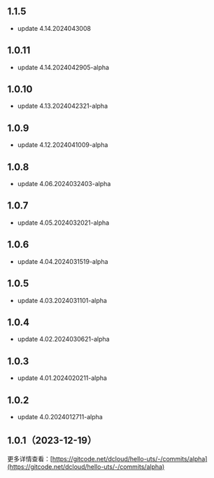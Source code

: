 ## 1.1.5
* update 4.14.2024043008

## 1.0.11
* update 4.14.2024042905-alpha

## 1.0.10
* update 4.13.2024042321-alpha

## 1.0.9
* update 4.12.2024041009-alpha

## 1.0.8
* update 4.06.2024032403-alpha

## 1.0.7
* update 4.05.2024032021-alpha

## 1.0.6
* update 4.04.2024031519-alpha

## 1.0.5
* update 4.03.2024031101-alpha

## 1.0.4
* update 4.02.2024030621-alpha

## 1.0.3
* update 4.01.2024020211-alpha

## 1.0.2
* update 4.0.2024012711-alpha

## 1.0.1（2023-12-19）
更多详情查看：[https://gitcode.net/dcloud/hello-uts/-/commits/alpha](https://gitcode.net/dcloud/hello-uts/-/commits/alpha)
